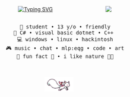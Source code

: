 <div align="center">
<img src="https://github.com/innng/innng/assets/26755058/5e0ce0fb-c544-4f8c-a307-5849165746d0" width="25%" align="right" />
<a href="https://git.io/typing-svg"><img src="https://readme-typing-svg.demolab.com?font=Fira+Code&duration=3000&color=1FF78C&multiline=true&repeat=false&width=435&lines=hello+hello;im+MRC%2C+a+simple+kid+that+like+tech" alt="Typing SVG" /></a>
<br><br>
<pre>
    💼 student • 13 y/o • friendly
    📖 C# • visual basic dotnet • C++ 
    💻 windows • linux • hackintosh
    🎮 music • chat • mlp:eqg • code • art
    🐾 fun fact 🐰 • i like nature 🐤🐥
</pre>
<br><br>
<img src="https://raw.githubusercontent.com/mrcxlinux/mrcxlinux/master/assets/kyubey.gif" height="40" />
<br><br><br>
    
</div>
